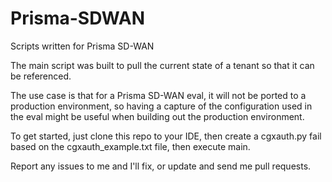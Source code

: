 # Prisma-SDWAN
Scripts written for Prisma SD-WAN

The main script was built to pull the current state of a tenant so that it can be referenced.

The use case is that for a Prisma SD-WAN eval, it will not be ported to a production environment, so having a capture of the configuration used in the eval might be useful when building out the production environment. 

To get started, just clone this repo to your IDE, then create a cgxauth.py fail based on the cgxauth_example.txt file, then execute main. 

Report any issues to me and I'll fix, or update and send me pull requests. 
